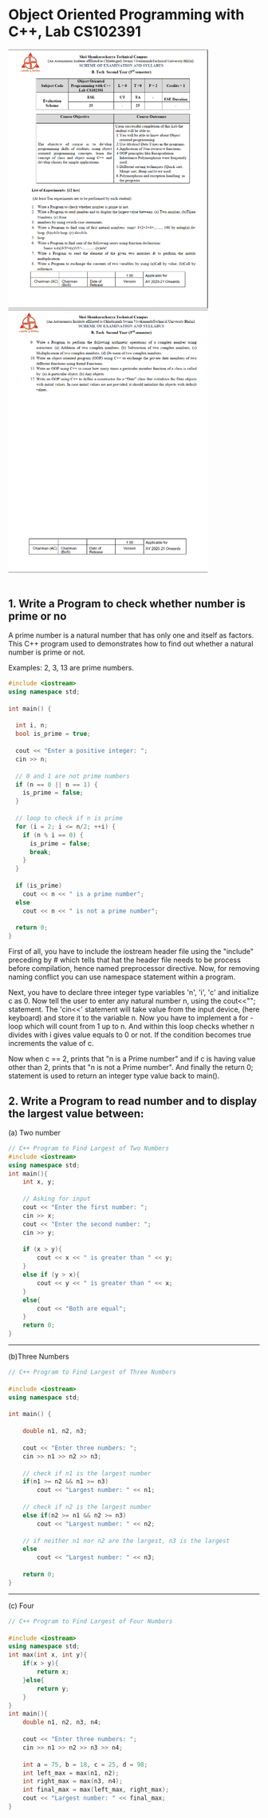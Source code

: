 # Object Oriented Programming with C++, Lab CS102391

<img src="notes/oops1.png" width="400">   
<img src="notes/oops2.png" width="400">  
<br>
<br>

## 1. Write a Program to check whether number is prime or no

A prime number is a natural number that has only one and itself as factors. This C++ program used to demonstrates how to find out whether a natural number is prime or not.

Examples: 2, 3, 13 are prime numbers.

```c++
#include <iostream>
using namespace std;

int main() {

  int i, n;
  bool is_prime = true;

  cout << "Enter a positive integer: ";
  cin >> n;

  // 0 and 1 are not prime numbers
  if (n == 0 || n == 1) {
    is_prime = false;
  }

  // loop to check if n is prime
  for (i = 2; i <= n/2; ++i) {
    if (n % i == 0) {
      is_prime = false;
      break;
    }
  }

  if (is_prime)
    cout << n << " is a prime number";
  else
    cout << n << " is not a prime number";

  return 0;
}

```

First of all, you have to include the iostream header file using the "include" preceding by # which tells that hat the header file needs to be process before compilation, hence named preprocessor directive. Now, for removing naming conflict you can use namespace statement within a program.

Next, you have to declare three integer type variables 'n', 'i', 'c' and initialize c as 0. Now tell the user to enter any natural number n, using the cout<<""; statement. The 'cin<<' statement will take value from the input device, (here keyboard) and store it to the variable n. Now you have to implement a for - loop which will count from 1 up to n. And within this loop checks whether n divides with i gives value equals to 0 or not. If the condition becomes true increments the value of c.

Now when c == 2, prints that "n is a Prime number" and if c is having value other than 2, prints that "n is not a Prime number". And finally the return 0; statement is used to return an integer type value back to main().

## 2. Write a Program to read number and to display the largest value between:

(a) Two number

```c++
// C++ Program to Find Largest of Two Numbers
#include <iostream>
using namespace std;
int main(){
    int x, y;

    // Asking for input
    cout << "Enter the first number: ";
    cin >> x;
    cout << "Enter the second number: ";
    cin >> y;

    if (x > y){
        cout << x << " is greater than " << y;
    }
    else if (y > x){
        cout << y << " is greater than " << x;
    }
    else{
        cout << "Both are equal";
    }
    return 0;
}
```

---

(b)Three Numbers

```c++
// C++ Program to Find Largest of Three Numbers

#include <iostream>
using namespace std;

int main() {

    double n1, n2, n3;

    cout << "Enter three numbers: ";
    cin >> n1 >> n2 >> n3;

    // check if n1 is the largest number
    if(n1 >= n2 && n1 >= n3)
        cout << "Largest number: " << n1;

    // check if n2 is the largest number
    else if(n2 >= n1 && n2 >= n3)
        cout << "Largest number: " << n2;

    // if neither n1 nor n2 are the largest, n3 is the largest
    else
        cout << "Largest number: " << n3;

    return 0;
}
```

---

(c) Four

```c++
// C++ Program to Find Largest of Four Numbers

#include <iostream>
using namespace std;
int max(int x, int y){
    if(x > y){
        return x;
    }else{
        return y;
    }
}
int main(){
    double n1, n2, n3, n4;

    cout << "Enter three numbers: ";
    cin >> n1 >> n2 >> n3 >> n4;

    int a = 75, b = 18, c = 25, d = 98;
    int left_max = max(n1, n2);
    int right_max = max(n3, n4);
    int final_max = max(left_max, right_max);
    cout << "Largest number: " << final_max;
}
```
